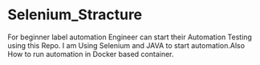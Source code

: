 # Selenium_Stracture
For beginner label automation Engineer can start their Automation Testing using this Repo. I am Using Selenium and JAVA to start automation.Also How to run automation in Docker based container. 
